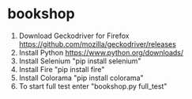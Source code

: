 # bookshop

1. Download Geckodriver for Firefox https://github.com/mozilla/geckodriver/releases
2. Install Python https://www.python.org/downloads/
3. Install Selenium "pip install selenium"
4. Install Fire "pip install fire"
5. Install Colorama "pip install colorama"
6. To start full test enter "bookshop.py full_test"
